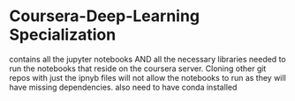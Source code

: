 # Coursera-Deep-Learning Specialization

contains all the jupyter notebooks AND all the necessary libraries needed to run the notebooks that reside on the coursera server. Cloning other git repos with just the ipnyb files will not allow the notebooks to run as they will have missing dependencies. also need to have conda installed


